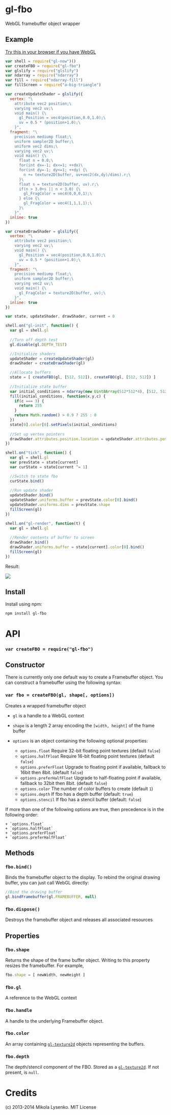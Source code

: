 gl-fbo
======
WebGL framebuffer object wrapper

## Example

[Try this in your browser if you have WebGL](http://stackgl.github.io/gl-fbo/)

```javascript
var shell = require("gl-now")()
var createFBO = require("gl-fbo")
var glslify = require("glslify")
var ndarray = require("ndarray")
var fill = require("ndarray-fill")
var fillScreen = require("a-big-triangle")

var createUpdateShader = glslify({
  vertex: "\
    attribute vec2 position;\
    varying vec2 uv;\
    void main() {\
      gl_Position = vec4(position,0.0,1.0);\
      uv = 0.5 * (position+1.0);\
    }",
  fragment: "\
    precision mediump float;\
    uniform sampler2D buffer;\
    uniform vec2 dims;\
    varying vec2 uv;\
    void main() {\
      float n = 0.0;\
      for(int dx=-1; dx<=1; ++dx)\
      for(int dy=-1; dy<=1; ++dy) {\
        n += texture2D(buffer, uv+vec2(dx,dy)/dims).r;\
      }\
      float s = texture2D(buffer, uv).r;\
      if(n > 3.0+s || n < 3.0) {\
        gl_FragColor = vec4(0,0,0,1);\
      } else {\
        gl_FragColor = vec4(1,1,1,1);\
      }\
    }",
  inline: true
})

var createDrawShader = glslify({
  vertex: "\
    attribute vec2 position;\
    varying vec2 uv;\
    void main() {\
      gl_Position = vec4(position,0.0,1.0);\
      uv = 0.5 * (position+1.0);\
    }",
  fragment: "\
    precision mediump float;\
    uniform sampler2D buffer;\
    varying vec2 uv;\
    void main() {\
      gl_FragColor = texture2D(buffer, uv);\
    }",
  inline: true
})

var state, updateShader, drawShader, current = 0

shell.on("gl-init", function() {
  var gl = shell.gl
  
  //Turn off depth test
  gl.disable(gl.DEPTH_TEST)

  //Initialize shaders
  updateShader = createUpdateShader(gl)
  drawShader = createDrawShader(gl)

  //Allocate buffers
  state = [ createFBO(gl, [512, 512]), createFBO(gl, [512, 512]) ]
  
  //Initialize state buffer
  var initial_conditions = ndarray(new Uint8Array(512*512*4), [512, 512, 4])
  fill(initial_conditions, function(x,y,c) {
    if(c === 3) {
      return 255
    }
    return Math.random() > 0.9 ? 255 : 0
  })
  state[0].color[0].setPixels(initial_conditions)
  
  //Set up vertex pointers
  drawShader.attributes.position.location = updateShader.attributes.position.location = 0
})

shell.on("tick", function() {
  var gl = shell.gl
  var prevState = state[current]
  var curState = state[current ^= 1]

  //Switch to state fbo
  curState.bind()
  
  //Run update shader
  updateShader.bind()
  updateShader.uniforms.buffer = prevState.color[0].bind()
  updateShader.uniforms.dims = prevState.shape
  fillScreen(gl)
})

shell.on("gl-render", function(t) {
  var gl = shell.gl
  
  //Render contents of buffer to screen
  drawShader.bind()
  drawShader.uniforms.buffer = state[current].color[0].bind()
  fillScreen(gl)
})
```

Result:

<img src="https://raw.github.com/stackgl/gl-fbo/master/screenshot.png">


## Install

Install using npm:

    npm install gl-fbo

# API

### `var createFBO = require("gl-fbo")`

## Constructor
There is currently only one default way to create a Framebuffer object.  You can construct a framebuffer using the following syntax:

### `var fbo = createFBO(gl, shape[, options])`
Creates a wrapped framebuffer object

* `gl` is a handle to a WebGL context
* `shape` is a length 2 array encoding the `[width, height]` of the frame buffer
* `options` is an object containing the following optional properties:

    + `options.float` Require 32-bit floating point textures (default `false`)
    + `options.halfFloat` Require 16-bit floating point textures (default `false`)
    + `options.preferFloat` Upgrade to floating point if available, fallback to 16bit then 8bit. (default `false`)
    + `options.preferHalfFloat` Upgrade to half-floating point if available, fallback to 32bit then 8bit. (default `false`)
    + `options.color`  The number of color buffers to create (default `1`)
    + `options.depth` If fbo has a depth buffer (default: `true`)
    + `options.stencil` If fbo has a stencil buffer (default: `false`)

If more than one of the following options are true, then precedence is in the following order: 

    + `options.float`
    + `options.halfFloat`
    + `options.preferFloat`
    + `options.preferHalfFloat`

## Methods

### `fbo.bind()`
Binds the framebuffer object to the display.  To rebind the original drawing buffer, you can just call WebGL directly:

```javascript
//Bind the drawing buffer
gl.bindFramebuffer(gl.FRAMEBUFFER, null)
```

### `fbo.dispose()`
Destroys the framebuffer object and releases all associated resources

## Properties


### `fbo.shape`
Returns the shape of the frame buffer object.  Writing to this property resizes the framebuffer.  For example,

```javascript
fbo.shape = [ newWidth, newHeight ]
```

### `fbo.gl`
A reference to the WebGL context

### `fbo.handle`
A handle to the underlying Framebuffer object.

### `fbo.color`
An array containing [`gl-texture2d`](https://github.com/stackgl/gl-texture2d) objects representing the buffers.  

### `fbo.depth`
The depth/stencil component of the FBO.  Stored as a [`gl-texture2d`](https://github.com/stackgl/gl-texture2d).  If not present, is `null`.

Credits
=======
(c) 2013-2014 Mikola Lysenko. MIT License